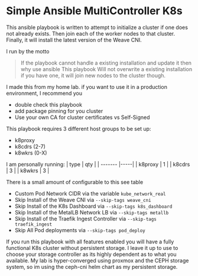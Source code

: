 # Simple Ansible MultiController K8s
This ansible playbook is written to attempt to initialize a cluster if one does
not already exists. Then join each of the worker nodes to that cluster.
Finally, it will install the latest version of the Weave CNI.

I run by the motto
> If the playbook cannot handle a existing installation and update it
> then why use ansible
This playbook Will not overwrite a existing installation if you have one,
it will join new nodes to the cluster though.

I made this from my home lab. if you want to use it in a production
environment, I recommend you
 - double check this playbook
 - add package pinning for you cluster
 - Use your own CA for cluster certificates vs Self-Signed

This playbook requires 3 different host groups to be set up:
 -  k8proxy
 -  k8cdrs (2-7)
 -  k8wkrs (0-X)

I am personally running:
|   type  | qty |
| ------- |-----|
| k8proxy | 1   |
| k8cdrs  | 3   |
| k8wkrs  | 3   |

There is a small amount of configurable to this see table
  - Custom Pod Network CIDR via the variable `kube_network_real`
  - Skip Install of the Weave CNI via `--skip-tags weave_cni`
  - Skip Install of the K8s Dashboard via `--skip-tags k8s_dashboard`
  - Skip Install of the MetalLB Network LB via `--skip-tags metallb`
  - Skip Install of the Traefik Ingest Controller via `--skip-tags traefik_ingest`
  - Skip All Pod deployments via `--skip-tags pod_deploy`

If you run this playbook with all features enabled you will have a fully
functional K8s cluster without persistent storage. I leave it up to use to
choose your storage controller as its highly dependent as to what you available.
My lab is hyper-converged using proxmox and the CEPH storage system, so im using
the ceph-cni helm chart as my persistent storage.
